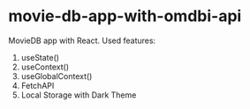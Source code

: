 # movie-db-app-with-omdbi-api
MovieDB app with React.
Used features: 
1. useState()
2. useContext()
3. useGlobalContext()
4. FetchAPI
5. Local Storage with Dark Theme
